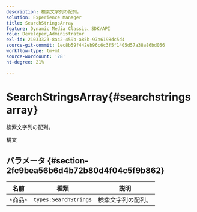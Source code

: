 ```yaml
---
description: 検索文字列の配列。
solution: Experience Manager
title: SearchStringsArray
feature: Dynamic Media Classic、SDK/API
role: Developer,Administrator
exl-id: 21033323-8a42-459b-a85b-97a6198dc5d4
source-git-commit: 1ec8b59f442eb96c6c3f5f1405d57a38a86bd056
workflow-type: tm+mt
source-wordcount: '28'
ht-degree: 21%

---
```


# SearchStringsArray{#searchstringsarray}

検索文字列の配列。

構文

## パラメータ {#section-2fc9bea56b6d4b72b80d4f04c5f9b862}

| 名前 | 種類 | 説明 |
|---|---|---|
| `*`商品`*` | `types:SearchStrings` | 検索文字列の配列。 |
